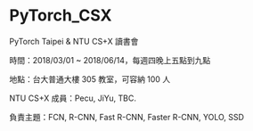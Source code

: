 # PyTorch_CSX
PyTorch Taipei &amp; NTU CS+X 讀書會

時間：2018/03/01 ~ 2018/06/14，每週四晚上五點到九點

地點：台大普通大樓 305 教室，可容納 100 人

NTU CS+X 成員：Pecu, JiYu, TBC.

負責主題：FCN, R-CNN, Fast R-CNN, Faster R-CNN, YOLO, SSD
